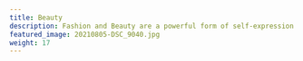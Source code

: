 ```yaml
---
title: Beauty
description: Fashion and Beauty are a powerful form of self-expression. This category documents style through inspiring shots of street fashion, skincare products, avant-garde editorial photographs, and more. Just Tasha (2021).
featured_image: 20210805-DSC_9040.jpg
weight: 17
---
```

